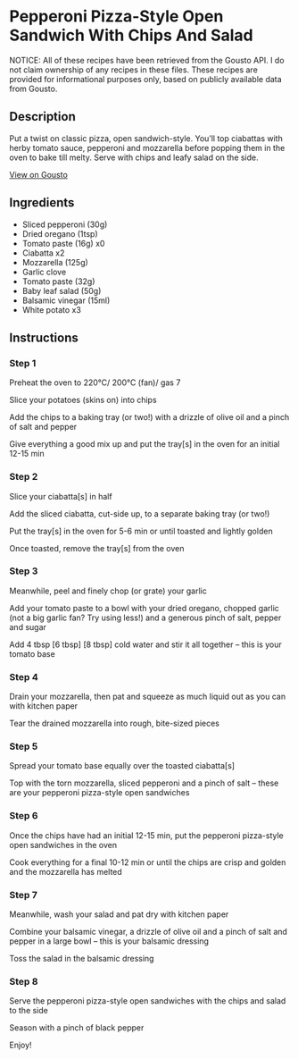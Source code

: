 # Pepperoni Pizza-Style Open Sandwich With Chips And Salad

NOTICE: All of these recipes have been retrieved from the Gousto API. I do not claim ownership of any recipes in these files. These recipes are provided for informational purposes only, based on publicly available data from Gousto.

## Description

Put a twist on classic pizza, open sandwich-style. You’ll top ciabattas with herby tomato sauce, pepperoni and mozzarella before popping them in the oven to bake till melty. Serve with chips and leafy salad on the side.

[View on Gousto](https://www.gousto.co.uk/recipes/cookbook/pepperoni-pizza-style-open-sandwiches-chips-salad)

## Ingredients

- Sliced pepperoni (30g)
- Dried oregano (1tsp)
- Tomato paste (16g) x0
- Ciabatta x2
- Mozzarella (125g)
- Garlic clove
- Tomato paste (32g)
- Baby leaf salad (50g)
- Balsamic vinegar (15ml)
- White potato x3

## Instructions


### Step 1

Preheat the oven to 220°C/ 200°C (fan)/ gas 7

Slice your potatoes (skins on) into chips

Add the chips to a baking tray (or two!) with a drizzle of olive oil and a pinch of salt and pepper

Give everything a good mix up and put the tray[s] in the oven for an initial 12-15 min


### Step 2

Slice your ciabatta[s] in half

Add the sliced ciabatta, cut-side up, to a separate baking tray (or two!)

Put the tray[s] in the oven for 5-6 min or until toasted and lightly golden

Once toasted, remove the tray[s] from the oven


### Step 3

Meanwhile, peel and finely chop (or grate) your garlic

Add your tomato paste to a bowl with your dried oregano, chopped garlic (not a big garlic fan? Try using less!) and a generous pinch of salt, pepper and sugar

Add 4 tbsp <span class="text-purple">[6 tbsp] </span><span class="text-danger">[8 tbsp] </span>cold water and stir it all together – this is your tomato base


### Step 4

Drain your mozzarella, then pat and squeeze as much liquid out as you can with kitchen paper

Tear the drained mozzarella into rough, bite-sized pieces


### Step 5

Spread your tomato base equally over the toasted ciabatta[s]

Top with the torn mozzarella, sliced pepperoni and a pinch of salt – these are your pepperoni pizza-style open sandwiches


### Step 6

Once the chips have had an initial 12-15 min, put the pepperoni pizza-style open sandwiches in the oven

Cook everything for a final 10-12 min or until the chips are crisp and golden and the mozzarella has melted


### Step 7

Meanwhile, wash your salad and pat dry with kitchen paper

Combine your balsamic vinegar, a drizzle of<span class="text-danger"> </span>olive oil and a pinch of salt and pepper in a large bowl – this is your balsamic dressing

Toss the salad in the balsamic dressing

### Step 8

Serve the pepperoni pizza-style open sandwiches with the chips and salad to the side

Season with a pinch of black pepper

Enjoy!

